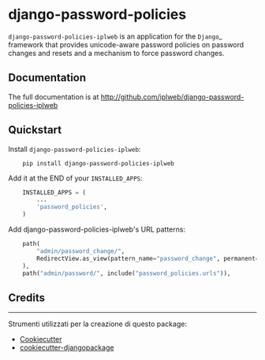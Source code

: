 # django-password-policies

``django-password-policies-iplweb`` is an application for the `Django`_ framework that
provides unicode-aware password policies on password changes and resets and a
mechanism to force password changes.


## Documentation

The full documentation is at http://github.com/iplweb/django-password-policies-iplweb


## Quickstart

Install `django-password-policies-iplweb`:

```shell
    pip install django-password-policies-iplweb
```

Add it at the END of your `INSTALLED_APPS`:

```python
    INSTALLED_APPS = (
        ...
        'password_policies',
    )
```

Add django-password-policies-iplweb's URL patterns:

```python
    path(
        "admin/password_change/",
        RedirectView.as_view(pattern_name="password_change", permanent=False),
    ),
    path("admin/password/", include("password_policies.urls")),
```

## Credits
---

Strumenti utilizzati per la creazione di questo package:

* [Cookiecutter](https://github.com/audreyr/cookiecutter)
* [cookiecutter-djangopackage](https://github.com/pydanny/cookiecutter-djangopackage)
